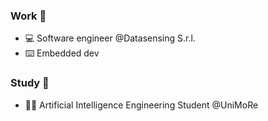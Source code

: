 ### Work 👷

- 💻 Software engineer @Datasensing S.r.l.
- ⌨️ Embedded dev

### Study 📙
- 👨‍🎓 Artificial Intelligence Engineering Student @UniMoRe 

<!--
**fmarzo/fmarzo** is a ✨ _special_ ✨ repository because its `README.md` (this file) appears on your GitHub profile.

Here are some ideas to get you started:

- 🔭 I’m currently working on ...
- 🌱 I’m currently learning ...
- 👯 I’m looking to collaborate on ...
- 🤔 I’m looking for help with ...
- 💬 Ask me about ...
- 📫 How to reach me: ...
- 😄 Pronouns: ...
- ⚡ Fun fact: ...
-->
